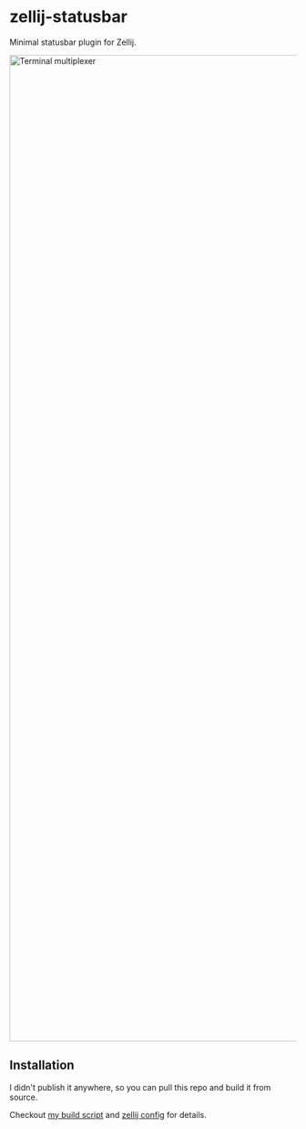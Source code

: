 # zellij-statusbar
Minimal statusbar plugin for Zellij.

<img width="1728" alt="Terminal multiplexer" src="https://user-images.githubusercontent.com/4244251/213017876-62a7a987-c0ac-4515-87db-df1c809351ef.png">

## Installation
I didn't publish it anywhere, so you can pull this repo and build it from source.

Checkout [my build script](../../../../build.sh) and [zellij config](../../../cfg/zellij/) for details.

